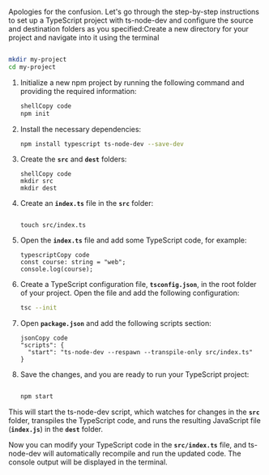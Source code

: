 Apologies for the confusion. Let's go through the step-by-step instructions to set up a TypeScript project with ts-node-dev and configure the source and destination folders as you specified:Create a new directory for your project and navigate into it using the terminal

```bash

mkdir my-project
cd my-project

```

1. Initialize a new npm project by running the following command and providing the required information:
    
    ```bash
    shellCopy code
    npm init
    
    ```
    
2. Install the necessary dependencies:
    
    ```bash
    npm install typescript ts-node-dev --save-dev
    
    ```
    
3. Create the **`src`** and **`dest`** folders:
    
    ```
    shellCopy code
    mkdir src
    mkdir dest
    
    ```
    
4. Create an **`index.ts`** file in the **`src`** folder:
    
    ```
    
    touch src/index.ts
    
    ```
    
5. Open the **`index.ts`** file and add some TypeScript code, for example:
    
    ```
    typescriptCopy code
    const course: string = "web";
    console.log(course);
    
    ```
    
6. Create a TypeScript configuration file, **`tsconfig.json`**, in the root folder of your project. Open the file and add the following configuration:
    
    ```bash
    tsc --init
    
    ```
    
7. Open **`package.json`** and add the following scripts section:
    
    ```
    jsonCopy code
    "scripts": {
      "start": "ts-node-dev --respawn --transpile-only src/index.ts"
    }
    
    ```
    
8. Save the changes, and you are ready to run your TypeScript project:
    
    ```bash
    
    npm start
    
    ```
    

This will start the ts-node-dev script, which watches for changes in the **`src`** folder, transpiles the TypeScript code, and runs the resulting JavaScript file (**`index.js`**) in the **`dest`** folder.

Now you can modify your TypeScript code in the **`src/index.ts`** file, and ts-node-dev will automatically recompile and run the updated code. The console output will be displayed in the terminal.
